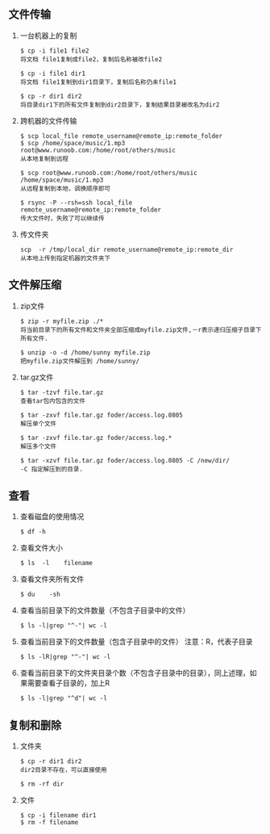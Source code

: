 ## 文件传输
1. 一台机器上的复制  
    ````
    $ cp -i file1 file2
    将文档 file1复制成file2，复制后名称被改file2

    $ cp -i file1 dir1
    将文档 file1复制到dir1目录下，复制后名称仍未file1

    $ cp -r dir1 dir2
    将目录dir1下的所有文件复制到dir2目录下，复制结果目录被改名为dir2
2. 跨机器的文件传输
    ````
    $ scp local_file remote_username@remote_ip:remote_folder 
    $ scp /home/space/music/1.mp3 root@www.runoob.com:/home/root/others/music 
    从本地复制到远程

    $ scp root@www.runoob.com:/home/root/others/music /home/space/music/1.mp3 
    从远程复制到本地，调换顺序即可

    $ rsync -P --rsh=ssh local_file remote_username@remote_ip:remote_folder 
    传大文件时，失败了可以继续传
3. 传文件夹
    ````
    scp  -r /tmp/local_dir remote_username@remote_ip:remote_dir
    从本地上传到指定机器的文件夹下
## 文件解压缩
1. zip文件
    ````
    $ zip -r myfile.zip ./*
    将当前目录下的所有文件和文件夹全部压缩成myfile.zip文件,－r表示递归压缩子目录下所有文件.

    $ unzip -o -d /home/sunny myfile.zip
    把myfile.zip文件解压到 /home/sunny/
2. tar.gz文件
    ````
    $ tar -tzvf file.tar.gz
    查看tar包内包含的文件

    $ tar -zxvf file.tar.gz foder/access.log.0805
    解压单个文件

    $ tar -zxvf file.tar.gz foder/access.log.*
    解压多个文件

    $ tar -xzvf file.tar.gz foder/access.log.0805 -C /new/dir/    
    -C 指定解压到的目录.
## 查看
1. 查看磁盘的使用情况
    ````
    $ df -h
2. 查看文件大小
    ````
    $ ls  -l    filename
3. 查看文件夹所有文件
    ````
    $ du    -sh
4. 查看当前目录下的文件数量（不包含子目录中的文件）
    ````
    $ ls -l|grep "^-"| wc -l
5. 查看当前目录下的文件数量（包含子目录中的文件） 注意：R，代表子目录
    ````
    $ ls -lR|grep "^-"| wc -l
6. 查看当前目录下的文件夹目录个数（不包含子目录中的目录），同上述理，如果需要查看子目录的，加上R
    ````
    $ ls -l|grep "^d"| wc -l
## 复制和删除
1. 文件夹
    ````
    $ cp -r dir1 dir2
    dir2目录不存在，可以直接使用

    $ rm -rf dir
2. 文件
    ````
    $ cp -i filename dir1
    $ rm -f filename

